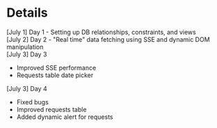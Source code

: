 # Details

[July 1] Day 1 - Setting up DB relationships, constraints, and views  
[July 2] Day 2 - "Real time" data fetching using SSE and dynamic DOM manipulation  
[July 3] Day 3  

* Improved SSE performance  
* Requests table date picker

 [July 3] Day 4  

* Fixed bugs  
* Improved requests table  
* Added dynamic alert for requests  
